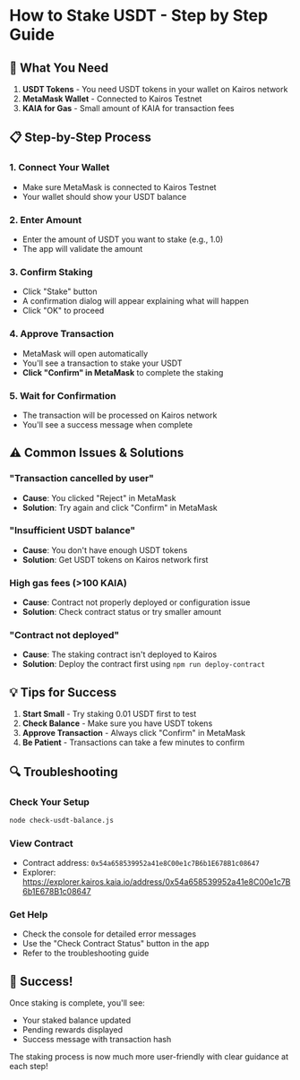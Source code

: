 # How to Stake USDT - Step by Step Guide

## 🎯 What You Need

1. **USDT Tokens** - You need USDT tokens in your wallet on Kairos network
2. **MetaMask Wallet** - Connected to Kairos Testnet
3. **KAIA for Gas** - Small amount of KAIA for transaction fees

## 📋 Step-by-Step Process

### 1. Connect Your Wallet
- Make sure MetaMask is connected to Kairos Testnet
- Your wallet should show your USDT balance

### 2. Enter Amount
- Enter the amount of USDT you want to stake (e.g., 1.0)
- The app will validate the amount

### 3. Confirm Staking
- Click "Stake" button
- A confirmation dialog will appear explaining what will happen
- Click "OK" to proceed

### 4. Approve Transaction
- MetaMask will open automatically
- You'll see a transaction to stake your USDT
- **Click "Confirm" in MetaMask** to complete the staking

### 5. Wait for Confirmation
- The transaction will be processed on Kairos network
- You'll see a success message when complete

## ⚠️ Common Issues & Solutions

### "Transaction cancelled by user"
- **Cause**: You clicked "Reject" in MetaMask
- **Solution**: Try again and click "Confirm" in MetaMask

### "Insufficient USDT balance"
- **Cause**: You don't have enough USDT tokens
- **Solution**: Get USDT tokens on Kairos network first

### High gas fees (>100 KAIA)
- **Cause**: Contract not properly deployed or configuration issue
- **Solution**: Check contract status or try smaller amount

### "Contract not deployed"
- **Cause**: The staking contract isn't deployed to Kairos
- **Solution**: Deploy the contract first using `npm run deploy-contract`

## 💡 Tips for Success

1. **Start Small** - Try staking 0.01 USDT first to test
2. **Check Balance** - Make sure you have USDT tokens
3. **Approve Transaction** - Always click "Confirm" in MetaMask
4. **Be Patient** - Transactions can take a few minutes to confirm

## 🔍 Troubleshooting

### Check Your Setup
```bash
node check-usdt-balance.js
```

### View Contract
- Contract address: `0x54a658539952a41e8C00e1c7B6b1E678B1c08647`
- Explorer: https://explorer.kairos.kaia.io/address/0x54a658539952a41e8C00e1c7B6b1E678B1c08647

### Get Help
- Check the console for detailed error messages
- Use the "Check Contract Status" button in the app
- Refer to the troubleshooting guide

## 🎉 Success!

Once staking is complete, you'll see:
- Your staked balance updated
- Pending rewards displayed
- Success message with transaction hash

The staking process is now much more user-friendly with clear guidance at each step!
